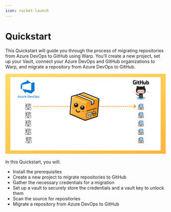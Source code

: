 ```yaml
---
icon: rocket-launch
---
```


# Quickstart

This Quickstart will guide you through the process of migrating repositories from Azure DevOps to GitHub using Warp. You’ll create a new project, set up your Vault, connect your Azure DevOps and GitHub organizations to Warp, and migrate a repository from Azure DevOps to GitHub.

![](../../media/images/quickstart/intro/migration.png)

In this Quickstart, you will:

* Install the prerequisites
* Create a new project to migrate repositories to GitHub
* Gather the necessary credentials for a migration
* Set up a vault to securely store the credentials and a vault key to unlock them
* Scan the source for repositories
* Migrate a repository from Azure DevOps to GitHub
